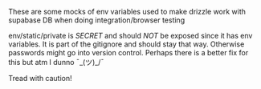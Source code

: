 These are some mocks of env variables used to make drizzle work with supabase DB when doing integration/browser testing

env/static/private is _SECRET_ and should _NOT_ be exposed since it has env variables. It is part of the gitignore and should stay that way. Otherwise passwords might go into version control. Perhaps there is a better fix for this but atm I dunno ¯\_(ツ)_/¯ 

Tread with caution!